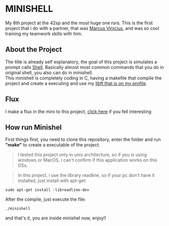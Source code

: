 # MINISHELL

My 8th project at the 42sp and the most huge one rsrs. This is the first project that i do with a partner, that was [Marcus Vinicius](https://github.com/MarcusVinix), and was so cool training my teamwork skills with him.

## **About the Project**
The title is already self explanatory, the goal of this project is simulates a prompt calls [Shell](https://en.wikipedia.org/wiki/Shell_(computing)). Basically almost most common commands that you do in original shell, you also can do in minishell.  
This minishell is completely coding in C, having a makefile that compile the project and create a executing and use my [libft that is on my profile](https://github.com/jhonatan229/libft_42).  

## **Flux**

I make a flux in the miro to this project, [click here](https://miro.com/app/board/o9J_lghFXQU=/?invite_link_id=874120899640) if you fell interesting

## **How run Minishel**
First things first, you need to clone this repository, enter the folder and run **"make"** to create a executable of the project.

> I tested this project only in unix architecture, so if you is using windows or MacOS, i can't confirm if this application works on this OSs.  

> In this project, i use the library readline, so if your pc don't have it installed, just install with apt-get:
```shell
sudo apt-get install -libreadline-dev
```
After the compile, just execute the file:
```shell
./minishell
```
and that's it, you are inside minishel now, enjoy!!